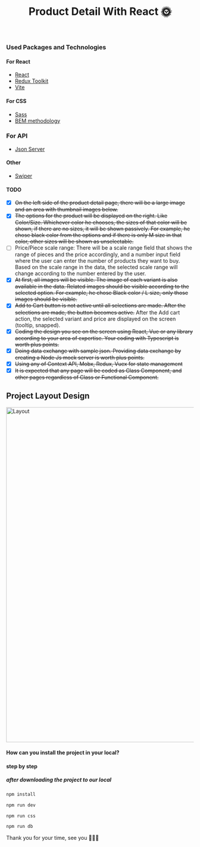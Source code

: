 # <p align="center">Product Detail With React 🌞</p>
<br>

### Used Packages and Technologies

#### For React
- [React](https://reactjs.org)
- [Redux Toolkit](https://redux-toolkit.js.org/)
- [Vite](https://vitejs.dev/)

#### For CSS
- [Sass](https://sass-lang.com/)
- [BEM methodology](https://css-tricks.com/bem-101/)

### For API
- [Json Server](https://github.com/typicode/json-server)

#### Other
- [Swiper](https://swiperjs.com/)

#### TODO
- [x] <del>On the left side of the product detail page, there will be a large image and an area with thumbnail images below.</del>
- [x] <del>The options for the product will be displayed on the right. Like Color/Size. Whichever color he chooses, the sizes of that color will be shown, if there are no sizes, it will be shown passively. For example, he chose black color from the options and if there is only M size in that color, other sizes will be shown as unselectable. </del>
- [ ] Price/Piece scale range: There will be a scale range field that shows the range of pieces and the price accordingly, and a number input field where the user can enter the number of products they want to buy. Based on the scale range in the data, the selected scale range will change according to the number entered by the user.
- [x] <del>At first, all images will be visible. The image of each variant is also available in the data. Related images should be visible according to the selected option. For example, he chose Black color / L size, only those images should be visible.</del>
- [x] <del>Add to Cart button is not active until all selections are made. After the selections are made, the button becomes active.</del> After the Add cart action, the selected variant and price are displayed on the screen (tooltip, snapped).
- [x] <del>Coding the design you see on the screen using React, Vue or any library according to your area of expertise. Your coding with Typescript is worth plus points.</del>
- [x] <del>Doing data exchange with sample json. Providing data exchange by creating a Node Js mock server is worth plus points.</del>
- [x] <del>Using any of Context API, Mobx, Redux, Vuex for state management </del>
- [x] <del>It is expected that any page will be coded as Class Component, and other pages regardless of Class or Functional Component. </del>

## Project Layout Design

<img src="https://user-images.githubusercontent.com/25962055/187740640-0d555619-d5f1-410d-8c2b-85f7c6252cca.jpeg" alt="Layout" width="900" />


#### How can you install the project in your local?

#### step by step

##### after downloading the project to our local

```bash
npm install

npm run dev

npm run css 

npm run db 
```

Thank you for your time, see you 🚀🚀🚀
